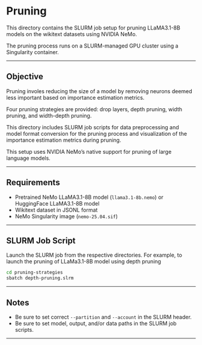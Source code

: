 # Pruning

This directory contains the SLURM job setup for pruning LLaMA3.1-8B models on the wikitext datasets using NVIDIA NeMo.

The pruning process runs on a SLURM-managed GPU cluster using a Singularity container.

---

## Objective

Pruning involes reducing the size of a model by removing neurons deemed less important based on importance estimation metrics.

Four pruning strategies are provided: drop layers, depth pruning, width pruning, and width-depth pruning.

This directory includes SLURM job scripts for data preprocessing and model format conversion for the pruning process and visualization of the importance estimation metrics during pruning.

This setup uses NVIDIA NeMo’s native support for pruning of large language models.

---

##  Requirements

  - Pretrained NeMo LLaMA3.1-8B model (`llama3.1-8b.nemo`) or HuggingFace LLaMA3.1-8B model
  - Wikitext dataset in JSONL format
  - NeMo Singularity image (`nemo-25.04.sif`)

---

## SLURM Job Script 


Launch the SLURM job from the respective directories. For example, to launch the pruning of LLaMa3.1-8B model using depth pruning 

```bash
cd pruning-strategies
sbatch depth-pruning.slrm
```

---

##  Notes
- Be sure to set correct `--partition` and `--account` in the SLURM header.
- Be sure to set model, output, and/or data paths in the SLURM job scripts.
---
